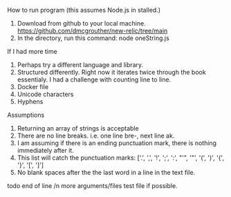 How to run program (this assumes Node.js in stalled.)
1. Download from github to your local machine. https://github.com/dmcgrouther/new-relic/tree/main
2. In the directory, run this command: node oneString.js


If I had more time
1. Perhaps try a different language and library.
2. Structured differently. Right now it iterates twice through the book essentialy. I had a challenge with counting line to line. 
3. Docker file
4. Unicode characters
5. Hyphens

Assumptions
1. Returning an array of strings is acceptable
2. There are no line breaks. i.e. one line bre-, next line ak. 
3. I am assuming if there is an ending punctuation mark, there is nothing immediately after it. 
4. This list will catch the punctuation marks: ['.', ',', '!', ';', ':', "'", '"', '(', ')', '{', '}', '[', ']']
5. No blank spaces after the the last word in a line in the text file.


todo 
end of line /n
more arguments/files
test file if possible.